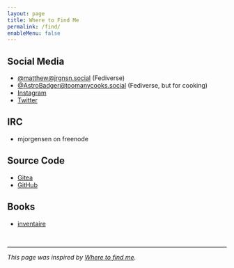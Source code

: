 ```yaml
---
layout: page
title: Where to Find Me
permalink: /find/
enableMenu: false
---
```


## Social Media

* [@matthew@jrgnsn.social][pleroma] (Fediverse)
* [@AstroBadger@toomanycooks.social][tmcs] (Fediverse, but for cooking)
* [Instagram][instagram]
* [Twitter][twitter]

[pleroma]:https://jrgnsn.social/matthew
[tmcs]:https://toomanycooks.social/@AstroBadger
[instagram]:https://www.instagram.com/matthewjorgensen/
[twitter]:https://twitter.com/prplecake

## IRC

* mjorgensen on freenode

## Source Code

* [Gitea][gitea]
* [GitHub][github]

[gitea]:https://git.jrgnsn.net/matthew
[github]:https://github.com/prplecake

## Books

* [inventaire][inventaire]

[inventaire]:https://inventaire.io/inventory/matthew

<br />

---

*This page was inspired by [Where to find me][wtfm].*

[wtfm]:https://wheretofind.me
